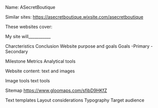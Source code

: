 Name: ASecretBoutique

Similar sites:
	https://asecretboutique.wixsite.com/asecretboutique



These websites cover:




My site will___________


Charcteristics
Conclusion
Website purpose and goals
Goals
	-Primary
	-Secondary

Milestone
Metrics
Analytical tools

Website content: text and images

Image tools
text tools

Sitemap https://www.gloomaps.com/sfibD9HKfZ

Text templates
Layout considerations
Typography
Target audience
